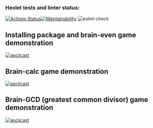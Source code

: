 ### Hexlet tests and linter status:
[![Actions Status](https://github.com/mikhaylov-ya/frontend-project-lvl1/workflows/hexlet-check/badge.svg)](https://github.com/mikhaylov-ya/frontend-project-lvl1/actions)[![Maintainability](https://api.codeclimate.com/v1/badges/a99a88d28ad37a79dbf6/maintainability)](https://codeclimate.com/github/codeclimate/codeclimate/maintainability)
![eslint-check](https://github.com/mikhaylov-ya/frontend-project-lvl1/actions/workflows/eslint.yml/badge.svg)

## Installing package and brain-even game demonstration

[![asciicast](https://asciinema.org/a/tq1jM4a85MjvshqbyFLCpMDbG.svg)](https://asciinema.org/a/tq1jM4a85MjvshqbyFLCpMDbG)

## Brain-calc game demonstration
[![asciicast](https://asciinema.org/a/mlh64pLVF0OFAY73vgMWaeQzv.svg)](https://asciinema.org/a/mlh64pLVF0OFAY73vgMWaeQzv)

## Brain-GCD (greatest common divisor) game demonstration
[![asciicast](https://asciinema.org/a/9bjLezadkv4MMvO6bS0536Jvz.svg)](https://asciinema.org/a/9bjLezadkv4MMvO6bS0536Jvz)